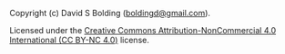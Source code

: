 Copyright (c) David S Bolding (boldingd@gmail.com).

Licensed under the [Creative Commons Attribution-NonCommercial 4.0 International (CC BY-NC 4.0)](https://creativecommons.org/licenses/by-nc/4.0/) license.
